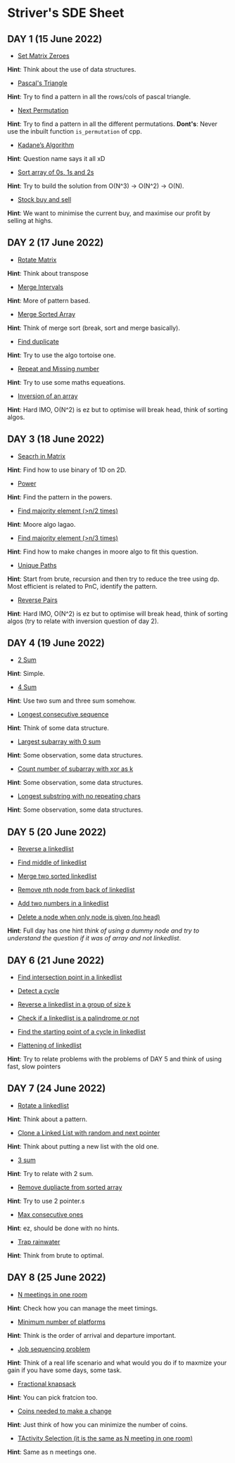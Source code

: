 # Striver's SDE Sheet
## DAY 1 (15 June 2022)
- [Set Matrix Zeroes](https://leetcode.com/problems/set-matrix-zeroes/)

**Hint**: Think about the use of data structures.

- [Pascal's Triangle](https://leetcode.com/problems/pascals-triangle/)

**Hint**: Try to find a pattern in all the rows/cols of pascal triangle.

- [Next Permutation](https://leetcode.com/problems/next-permutation/)

**Hint**: Try to find a pattern in all the different permutations.
**Dont's**: Never use the inbuilt function `is_permutation` of cpp.

- [Kadane’s Algorithm](https://leetcode.com/problems/maximum-subarray/)

**Hint**: Question name says it all xD

- [Sort array of 0s, 1s and 2s](https://leetcode.com/problems/sort-colors/)

**Hint**: Try to build the solution from O(N^3) -> O(N^2) -> O(N).

- [Stock buy and sell](https://leetcode.com/problems/best-time-to-buy-and-sell-stock/)

**Hint**: We want to minimise the current buy, and maximise our profit by selling at highs.


## DAY 2 (17 June 2022)
- [Rotate Matrix](https://leetcode.com/problems/rotate-image/)

**Hint**: Think about transpose

- [Merge Intervals](https://leetcode.com/problems/merge-intervals/)

**Hint**: More of pattern based.

- [Merge Sorted Array](https://leetcode.com/problems/merge-sorted-array/)

**Hint**: Think of merge sort (break, sort and merge basically).

- [Find duplicate](https://leetcode.com/problems/find-the-duplicate-number/)

**Hint**: Try to use the algo tortoise one.

- [Repeat and Missing number](https://www.interviewbit.com/problems/repeat-and-missing-number-array/)

**Hint**: Try to use some maths equeations.

- [Inversion of an array](https://www.codingninjas.com/codestudio/problems/count-inversions_615)

**Hint**: Hard IMO, O(N^2) is ez but to optimise will break head, think of sorting algos.

## DAY 3 (18 June 2022)
- [Seacrh in Matrix](https://leetcode.com/problems/search-a-2d-matrix/)

**Hint**: Find how to use binary of 1D on 2D.

- [Power](https://leetcode.com/problems/powx-n/)

**Hint**: Find the pattern in the powers.

- [Find majority element (>n/2 times)](https://leetcode.com/problems/majority-element/)

**Hint**: Moore algo lagao.

- [Find majority element (>n/3 times)](https://leetcode.com/problems/majority-element-ii/)

**Hint**: Find how to make changes in moore algo to fit this question.

- [Unique Paths](https://leetcode.com/problems/unique-paths/)

**Hint**: Start from brute, recursion and then try to reduce the tree using dp. Most efficient is related to PnC, identify the pattern.

- [Reverse Pairs](https://leetcode.com/problems/reverse-pairs/)

**Hint**: Hard IMO, O(N^2) is ez but to optimise will break head, think of sorting algos (try to relate with inversion question of day 2).

## DAY 4 (19 June 2022)
- [2 Sum](https://leetcode.com/problems/two-sum/)

**Hint**: Simple.

- [4 Sum](https://leetcode.com/problems/4sum/)

**Hint**: Use two sum and three sum somehow.

- [Longest consecutive sequence](https://leetcode.com/problems/longest-consecutive-sequence/)

**Hint**: Think of some data structure.

- [Largest subarray with 0 sum](https://practice.geeksforgeeks.org/problems/largest-subarray-with-0-sum/1)

**Hint**: Some observation, some data structures.

- [Count number of subarray with xor as k](https://www.interviewbit.com/problems/subarray-with-given-xor/)

**Hint**: Some observation, some data structures.
- [Longest substring with no repeating chars](https://leetcode.com/problems/longest-substring-without-repeating-characters/)

**Hint**: Some observation, some data structures.

## DAY 5 (20 June 2022)
- [Reverse a linkedlist](https://leetcode.com/problems/reverse-linked-list/)

- [Find middle of linkedlist](https://leetcode.com/problems/middle-of-the-linked-list/)

- [Merge two sorted linkedlist](https://leetcode.com/problems/merge-two-sorted-lists/)

- [Remove nth node from back of linkedlist](https://leetcode.com/problems/remove-nth-node-from-end-of-list/)

- [Add two numbers in a linkedlist](https://leetcode.com/problems/add-two-numbers/)

- [Delete a node when only node is given (no head)](https://leetcode.com/problems/delete-node-in-a-linked-list/)

**Hint**: Full day has one hint _think of using a dummy node and try to understand the question if it was of array and not linkedlist_.

## DAY 6 (21 June 2022)
- [Find intersection point in a linkedlist](https://leetcode.com/problems/intersection-of-two-linked-lists/)

- [Detect a cycle](https://leetcode.com/problems/linked-list-cycle/)

- [Reverse a linkedlist in a group of size k](https://leetcode.com/problems/reverse-nodes-in-k-group/)

- [Check if a linkedlist is a palindrome or not](https://leetcode.com/problems/palindrome-linked-list/)

- [Find the starting point of a cycle in linkedlist](https://leetcode.com/problems/linked-list-cycle-ii/)

- [Flattening of linkedlist](https://practice.geeksforgeeks.org/problems/flattening-a-linked-list/1)

**Hint**: Try to relate problems with the problems of DAY 5 and think of using fast, slow pointers

## DAY 7 (24 June 2022)
- [Rotate a linkedlist](https://leetcode.com/problems/rotate-list/description/)

**Hint**: Think about a pattern.

- [Clone a Linked List with random and next pointer](https://leetcode.com/problems/copy-list-with-random-pointer/)

**Hint**: Think about putting a new list with the old one.

- [3 sum](https://leetcode.com/problems/3sum/)

**Hint**: Try to relate with 2 sum.

- [Remove dupliacte from sorted array](https://leetcode.com/problems/remove-duplicates-from-sorted-array/)

**Hint**: Try to use 2 pointer.s

- [Max consecutive ones](https://leetcode.com/problems/max-consecutive-ones/)

**Hint**: ez, should be done with no hints.

- [Trap rainwater](https://leetcode.com/problems/trapping-rain-water/)

**Hint**: Think from brute to optimal.

## DAY 8 (25 June 2022)
- [N meetings in one room](https://practice.geeksforgeeks.org/problems/n-meetings-in-one-room-1587115620/1)

**Hint**: Check how you can manage the meet timings.

- [Minimum number of platforms](https://practice.geeksforgeeks.org/problems/minimum-platforms-1587115620/1#)

**Hint**: Think is the order of arrival and departure important.

- [Job sequencing problem](https://practice.geeksforgeeks.org/problems/job-sequencing-problem-1587115620/1#)

**Hint**: Think of a real life scenario and what would you do if to maxmize your gain if you have some days, some task.

- [Fractional knapsack](https://practice.geeksforgeeks.org/problems/fractional-knapsack-1587115620/1)

**Hint**: You can pick fratcion too.

- [Coins needed to make a change](https://www.geeksforgeeks.org/find-minimum-number-of-coins-that-make-a-change/)

**Hint**: Just think of how you can minimize the number of coins.

- [TActivity Selection (it is the same as N meeting in one room)](https://practice.geeksforgeeks.org/problems/n-meetings-in-one-room-1587115620/1)

**Hint**: Same as n meetings one.
